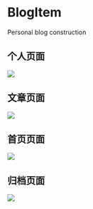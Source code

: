# BlogItem
Personal blog construction



## 个人页面



![](C:\Users\Administrator\Desktop\blog1.jpg)



## 文章页面





![](C:\Users\Administrator\Desktop\blog2.jpg)



##  首页页面



![](C:\Users\Administrator\Desktop\blog3.jpg)

## 归档页面



![](C:\Users\Administrator\Desktop\blog4.jpg)
